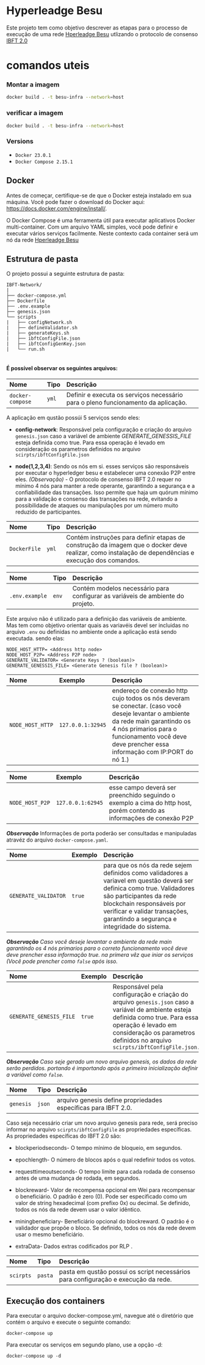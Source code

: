 # Hyperleadge Besu 

Este projeto tem como objetivo descrever as etapas para o processo de execução de uma rede [Hperleadge Besu](https://besu.hyperledger.org/en/stable/) utlizando o protocolo de consenso [IBFT 2.0](https://besu.hyperledger.org/en/stable/private-networks/how-to/configure/consensus/ibft/?h=ibft+config)


# comandos uteis 

### Montar a imagem
```sh
docker build . -t besu-infra --network=host
```

### verificar a imagem
```sh
docker build . -t besu-infra --network=host
```



### Versions
-  `Docker 23.0.1`
-  `Docker Compose 2.15.1`


## Docker

Antes de começar, certifique-se de que o Docker esteja instalado em sua máquina. Você pode fazer o download do Docker aqui: https://docs.docker.com/engine/install/.

O Docker Compose é uma ferramenta útil para executar aplicativos Docker multi-container. Com um arquivo YAML simples, você pode definir e executar vários serviços facilmente. Neste contexto cada container será um nó da rede [Hperleadge Besu](https://besu.hyperledger.org/en/stable/)

## Estrutura de pasta

O projeto possui a seguinte estrutura de pasta:

```
IBFT-Network/
|
├── docker-compose.yml
├── Dockerfile
├── .env.example
├── genesis.json
└── scripts
|   ├── configNetwork.sh
|   ├── defineValidator.sh
|   ├── generateKeys.sh
|   ├── ibftConfigFile.json
|   ├── ibftConfigGenKey.json
|   └── run.sh


```

#### É possível observar os seguintes arquivos:



| Nome   | Tipo       | Descrição                                   |
| :---------- | :--------- | :------------------------------------------ |
| `docker-compose`      | `yml` |  Definir e executa os serviços necessário para o pleno funcionamento da aplicação. 

A aplicação em qustão possúi 5 serviços sendo eles:

  - **config-network**: Responsável pela configuração e criação do arquivo `genesis.json` caso a variável de ambiente *GENERATE_GENESSIS_FILE* esteja definida como true. Para essa operação é levado em consideração os parametros definidos no arquivo `scirpts/ibftConfigFile.json`

  - **node(1,2,3,4)**: Sendo os nós em si. esses serviços são responsáveis por executar o hyperledger besu e estabelecer uma conexão P2P entre eles. 
    *(Observação)* 
        - O protocolo de consenso IBFT 2.0 requer no mínimo 4 nós para manter a rede operante, garantindo a segurança e a confiabilidade das transações. Isso permite que haja um quórum mínimo para a validação e consenso das transações na rede, evitando a possibilidade de ataques ou manipulações por um número muito reduzido de participantes.

| Nome   | Tipo       | Descrição                                   |
| :---------- | :--------- | :------------------------------------------ |
| `DockerFile`      | `yml` |  Contém instruções para definir etapas de construção da imagem que o docker deve realizar, como instalação de  dependências e execução dos comandos. |

| Nome   | Tipo       | Descrição                                   |
| :---------- | :--------- | :------------------------------------------ |
| `.env.example`      | `env` | Contém modelos necessário para configurar as variáveis de ambiente do projeto. |

Este arquivo não é utilizado para a definição das variáveis de ambiente. Mas tem como objetivo orientar quais as variavéis devel ser incluidas no arquivo `.env` ou definidas no ambiente onde a aplicação está sendo executada. sendo elas:

    NODE_HOST_HTTP= <Address http node>
    NODE_HOST_P2P= <Address P2P node>
    GENERATE_VALIDATOR= <Generate Keys ? (boolean)>
    GENERATE_GENESSIS_FILE= <Generate Genesis file ? (boolean)>

| Nome   | Exemplo       | Descrição                                   |
| :---------- | :--------- | :------------------------------------------ |
| `NODE_HOST_HTTP`      | `127.0.0.1:32945` |   endereço de conexão http cujo todos os nós deveram se conectar. (caso você deseje levantar o ambiente da rede main garantindo os 4 nós primarios para o funcionamento você deve deve prencher essa informação com IP:PORT do nó 1.) |


| Nome   | Exemplo       | Descrição                                   |
| :---------- | :--------- | :------------------------------------------ |
| `NODE_HOST_P2P`      | `127.0.0.1:62945` |   esse campo deverá ser preenchido seguindo o exemplo a cima do http host, porém contendo as informações de conexão P2P|

***Observação*** Informações de porta poderão ser consultadas e manipuladas atravéz do arquivo `docker-compose.yaml`.


| Nome   | Exemplo       | Descrição                                   |
| :---------- | :--------- | :------------------------------------------ |
| `GENERATE_VALIDATOR`      | `true` |   para que os nós da rede sejem definidos como validadores a variavel em questão deverá ser definica como true. Validadores são participantes da rede blockchain responsáveis por verificar e validar transações, garantindo a segurança e integridade do sistema. |

***Observação*** *Caso você deseje levantar o ambiente da rede main garantindo os 4 nós primarios para o correto funcionamento você deve deve prencher essa informação true. na primera vêz que iniar os serviços (Você pode prencher como `false` após isso.*

| Nome   | Exemplo       | Descrição                                   |
| :---------- | :--------- | :------------------------------------------ |
| `GENERATE_GENESIS_FILE`      | `true` |   Responsável pela configuração e criação do arquivo `genesis.json` caso a variável de ambiente  esteja definida como true. Para essa operação é levado em consideração os parametros definidos no arquivo `scirpts/ibftConfigFile.json.` |

***Observação*** *Caso seje gerado um novo arquivo genesis,  os dados da rede serão perdidos. portando é importando após a primeira inicialização definir a variável como `false`.*


| Nome   | Tipo       | Descrição                                   |
| :---------- | :--------- | :------------------------------------------ |
| `genesis`      | `json` |   arquivo genesis define propriedades específicas para IBFT 2.0. |



Caso seja necessário criar um novo arquivo genesis para rede, será preciso informar no arquivo `scirpts/ibftConfigFile` as propriedades específicas. As propriedades específicas do IBFT 2.0 são:

  - blockperiodseconds- O tempo mínimo de bloqueio, em segundos.

  - epochlength- O número de blocos após o qual redefinir todos os votos.

  - requesttimeoutseconds- O tempo limite para cada rodada de consenso antes de uma mudança de rodada, em segundos.

  - blockreward- Valor de recompensa opcional em Wei para recompensar o beneficiário. O padrão é zero (0). Pode ser especificado como um valor de string hexadecimal (com prefixo 0x) ou decimal. Se definido, todos os nós da rede devem usar o valor idêntico.

  - miningbeneficiary- Beneficiário opcional do blockreward. O padrão é o validador que propõe o bloco. Se definido, todos os nós da rede devem usar o mesmo beneficiário.

  - extraData- Dados extras codificados por RLP .


| Nome   | Tipo       | Descrição                                   |
| :---------- | :--------- | :------------------------------------------ |
| `scirpts`      | `pasta` |   pasta em qustão possui os script necessários para configuração e execução da rede. |




## Execução dos containers

Para executar o arquivo docker-compose.yml, navegue até o diretório que contém o arquivo e execute o seguinte comando:

```
docker-compose up
```

Para executar os serviços em segundo plano, use a opção -d:

```
docker-compose up -d
```